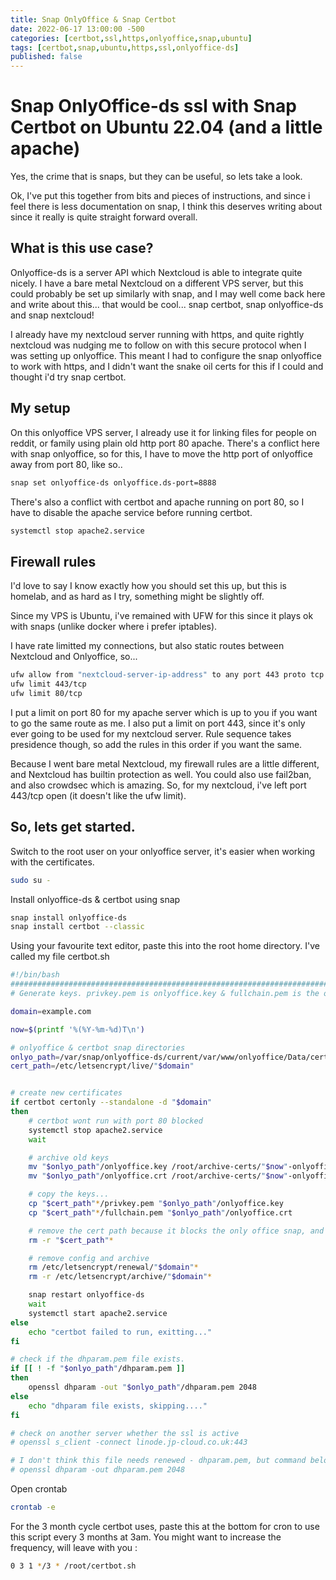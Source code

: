 ```yaml
---
title: Snap OnlyOffice & Snap Certbot
date: 2022-06-17 13:00:00 -500
categories: [certbot,ssl,https,onlyoffice,snap,ubuntu]
tags: [certbot,snap,ubuntu,https,ssl,onlyoffice-ds]
published: false
---
```

# Snap OnlyOffice-ds ssl with Snap Certbot on Ubuntu 22.04 (and a little apache)

Yes, the crime that is snaps, but they can be useful, so lets take a look.

Ok, I've put this together from bits and pieces of instructions, and since i feel there is less documentation on snap, I think this deserves writing about since it really is quite straight forward overall.

## What is this use case?

Onlyoffice-ds is a server API which Nextcloud is able to integrate quite nicely. I have a bare metal Nextcloud on a different VPS server, but this could probably be set up similarly with snap, and I may well come back here and write about this... that would be cool... snap certbot, snap onlyoffice-ds and snap nextcloud!

I already have my nextcloud server running with https, and quite rightly nextcloud was nudging me to follow on with this secure protocol when I was setting up onlyoffice. This meant I had to configure the snap onlyoffice to work with https, and I didn't want the snake oil certs for this if I could and thought i'd try snap certbot.

## My setup

On this onlyoffice VPS server, I already use it for linking files for people on reddit, or family using plain old http port 80 apache. There's a conflict here with snap onlyoffice, so for this, I have to move the http port of onlyoffice away from port 80, like so..

```bash
snap set onlyoffice-ds onlyoffice.ds-port=8888
```

There's also a conflict with certbot and apache running on port 80, so I have to disable the apache service before running certbot.

```bash
systemctl stop apache2.service
```

## Firewall rules

I'd love to say I know exactly how you should set this up, but this is homelab, and as hard as I try, something might be slightly off.

Since my VPS is Ubuntu, i've remained with UFW for this since it plays ok with snaps (unlike docker where i prefer iptables).

I have rate limitted my connections, but also static routes between Nextcloud and Onlyoffice, so...

```bash
ufw allow from "nextcloud-server-ip-address" to any port 443 proto tcp
ufw limit 443/tcp
ufw limit 80/tcp
```
I put a limit on port 80 for my apache server which is up to you if you want to go the same route as me. I also put a limit on port 443, since it's only ever going to be used for my nextcloud server. Rule sequence takes presidence though, so add the rules in this order if you want the same.

Because I went bare metal Nextcloud, my firewall rules are a little different, and Nextcloud has builtin protection as well. You could also use fail2ban, and also crowdsec which is amazing. So, for my nextcloud, i've left port 443/tcp open (it doesn't like the ufw limit).

## So, lets get started.

Switch to the root user on your onlyoffice server, it's easier when working with the certificates.
```bash
sudo su -
```

Install onlyoffice-ds & certbot using snap
```bash
snap install onlyoffice-ds
snap install certbot --classic
```


Using your favourite text editor, paste this into the root home directory. I've called my file certbot.sh

```bash
#!/bin/bash
##################################################################################
# Generate keys. privkey.pem is onlyoffice.key & fullchain.pem is the onlyoffice.crt

domain=example.com

now=$(printf '%(%Y-%m-%d)T\n')

# onlyoffice & certbot snap directories
onlyo_path=/var/snap/onlyoffice-ds/current/var/www/onlyoffice/Data/certs
cert_path=/etc/letsencrypt/live/"$domain"


# create new certificates
if certbot certonly --standalone -d "$domain"
then
	# certbot wont run with port 80 blocked
	systemctl stop apache2.service
	wait

	# archive old keys
	mv "$onlyo_path"/onlyoffice.key /root/archive-certs/"$now"-onlyoffice.key
	mv "$onlyo_path"/onlyoffice.crt /root/archive-certs/"$now"-onlyoffice.crt

	# copy the keys...
	cp "$cert_path"*/privkey.pem "$onlyo_path"/onlyoffice.key
	cp "$cert_path"*/fullchain.pem "$onlyo_path"/onlyoffice.crt

	# remove the cert path because it blocks the only office snap, and hence we will write a cronjob to renew this.
	rm -r "$cert_path"*

	# remove config and archive
	rm /etc/letsencrypt/renewal/"$domain"*
	rm -r /etc/letsencrypt/archive/"$domain"*

	snap restart onlyoffice-ds
	wait
	systemctl start apache2.service
else
	echo "certbot failed to run, exitting..."
fi

# check if the dhparam.pem file exists.
if [[ ! -f "$onlyo_path"/dhparam.pem ]]
then
	openssl dhparam -out "$onlyo_path"/dhparam.pem 2048
else
	echo "dhparam file exists, skipping...."
fi

# check on another server whether the ssl is active
# openssl s_client -connect linode.jp-cloud.co.uk:443

# I don't think this file needs renewed - dhparam.pem, but command below.
# openssl dhparam -out dhparam.pem 2048
```

Open crontab
```bash
crontab -e
```
For the 3 month cycle certbot uses, paste this at the bottom for cron to use this script every 3 months at 3am. You might want to increase the frequency, will leave with you :
```bash
0 3 1 */3 * /root/certbot.sh
```